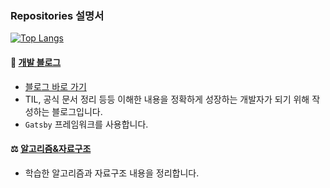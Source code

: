 ### Repositories 설명서
[![Top Langs](https://github-readme-stats.vercel.app/api/top-langs/?username=42KIM&layout=compact)](https://github.com/42KIM/github-readme-stats)


#### 📝 [개발 블로그](https://github.com/42KIM/42KIM.github.io)
+ [블로그 바로 가기](https://42kim.github.io/)
+ TIL, 공식 문서 정리 등등 이해한 내용을 정확하게 성장하는 개발자가 되기 위해 작성하는 블로그입니다.
+ ```Gatsby``` 프레임워크를 사용합니다.

<!-- 
#### 👨‍👧‍👦 [프로젝트 우.꿈.스] (진행중...⏳)
+ '우리가 꿈꾸는 스터디'는 다양한 종류의 스터디를 한 곳에서 모아 보는 스터디 매칭 웹 플랫폼입니다.  
+ 정확하게 이해한 기술만 도입합니다.
+ [sanoopark](https://github.com/sanoopark), [young961027](https://github.com/young961027)과 함께 개발하는 팀 프로젝트입니다.
 -->

#### ⚖ [알고리즘&자료구조](https://github.com/42KIM/algorithm-study)
+ 학습한 알고리즘과 자료구조 내용을 정리합니다.


<!--
**42KIM/42KIM** is a ✨ _special_ ✨ repository because its `README.md` (this file) appears on your GitHub profile.

Here are some ideas to get you started:

- 🔭 I’m currently working on ...
- 🌱 I’m currently learning ...
- 👯 I’m looking to collaborate on ...
- 🤔 I’m looking for help with ...
- 💬 Ask me about ...
- 📫 How to reach me: ...
- 😄 Pronouns: ...
- ⚡ Fun fact: ...
-->
